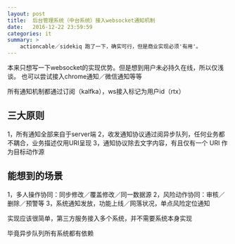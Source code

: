 ```yaml
---
layout: post
title:  后台管理系统（中台系统）接入websocket通知机制
date:   2016-12-22 23:59:59
categories: it
summary: >
    actioncable／sidekiq 跑了一下，确实可行，但是商业实现必须'有用'。
---
```


本来只想写一下websocket的实现优势。但是想到用户未必持久在线，所以仅浅谈。
也可以尝试接入chrome通知／微信通知等等

所有通知机制都通过订阅（kalfka），ws接入标记为用户id（rtx）

## 三大原则
1，所有通知全部来自于server端
2，收发通知协议通过阅异步队列，任何业务都不耦合，业务描述仅用URI呈现
3，通知协议除去文字内容，有且仅有一个 URI 作为目标动作源


## 能想到的场景

1，多人操作协同：同步修改／覆盖修改／同一数据源
2，风险动作协同：审核／删除／预警等
3，系统通知发放，功能上线／网落状况，单点风险定位通知


实现应该很简单，第三方服务接入多个系统，并不需要系统本身实现

毕竟异步队列所有系统都有依赖